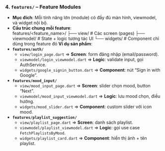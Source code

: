 ### 4. `features/` – Feature Modules
- **Mục đích**: Mỗi tính năng lớn (module) có đầy đủ màn hình, viewmodel, và widget nội bộ.
- **Cấu trúc chung mỗi feature**:  
  features/<feature_name>/
  ├── view/ # Các screen (pages)
  ├── viewmodel/ # State + logic tương tác UI
  └── widgets/ # Component chỉ dùng trong feature đó
  **Ví dụ sản phẩm**:
- **`features/auth/`**
    - `view/login_page.dart` ⇒ **Screen**: form đăng nhập (email/password).
    - `viewmodel/login_viewmodel.dart` ⇒ **Logic**: validate input, gọi AuthService.
    - `widgets/google_signin_button.dart` ⇒ **Component**: nút “Sign in with Google”.
- **`features/mood_input/`**
    - `view/mood_input_page.dart` ⇒ **Screen**: slider chọn mood, button “Next”.
    - `viewmodel/mood_input_viewmodel.dart` ⇒ **Logic**: lưu mood chọn, điều hướng.
    - `widgets/mood_slider.dart` ⇒ **Component**: custom slider với icon mood.
- **`features/playlist_suggestion/`**
    - `view/playlist_page.dart` ⇒ **Screen**: danh sách playlist.
    - `viewmodel/playlist_viewmodel.dart` ⇒ **Logic**: gọi use case `FetchPlaylistsByMood`.
    - `widgets/playlist_card.dart` ⇒ **Component**: hiển thị ảnh + tên playlist.  
